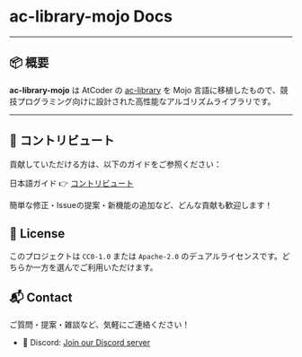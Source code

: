# ac-library-mojo Docs

---

## 📦 概要

**ac-library-mojo** は AtCoder の [ac-library](https://github.com/atcoder/ac-library) を Mojo 言語に移植したもので、競技プログラミング向けに設計された高性能なアルゴリズムライブラリです。

---

## 🤝 コントリビュート
貢献していただける方は、以下のガイドをご参照ください：

日本語ガイド 👉 [コントリビュート](/contribute)

簡単な修正・Issueの提案・新機能の追加など、どんな貢献も歓迎します！

## 📄 License

このプロジェクトは `CC0-1.0` または `Apache-2.0` のデュアルライセンスです。どちらか一方を選んでご利用いただけます。

## 📬 Contact

ご質問・提案・雑談など、気軽にご連絡ください！

- 💬 Discord: [Join our Discord server](https://discord.gg/wGWCT3Tp7h)
